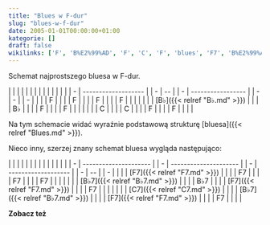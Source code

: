 ```yaml
---
title: "Blues w F-dur"
slug: "blues-w-f-dur"
date: 2005-01-01T00:00:00+01:00
kategorie: []
draft: false
wikilinks: ['F', 'B%E2%99%AD', 'F', 'C', 'F', 'blues', 'F7', 'B%E2%99%AD7', 'F7', 'C7', 'B%E2%99%AD7', 'F7']
---
```

Schemat najprostszego bluesa w F-dur.

|   |                     |  |   |    |  |   |                   |  |   |   |  |   |
| - | ------------------- |  | - | -- |  | - | ----------------- |  | - | - |  | - |
| | | F<!-- link nie odnosił się do niczego -->   |  | | | F  |  | | | F                 |  | | | F |  | | |
| | | [B♭]({{< relref "B♭.md" >}}) |  | | | B♭ |  | | | F<!-- link nie odnosił się do niczego --> |  | | | F |  | | |
| | | C<!-- link nie odnosił się do niczego -->   |  | | | C  |  | | | F<!-- link nie odnosił się do niczego --> |  | | | F |  | | |

Na tym schemacie widać wyraźnie podstawową strukturę
[bluesa]({{< relref "Blues.md" >}}).

Nieco inny, szerzej znany schemat bluesa wygląda następująco:

|   |                       |  |   |                       |  |   |                     |  |   |    |  |   |
| - | --------------------- |  | - | --------------------- |  | - | ------------------- |  | - | -- |  | - |
| | | [F7]({{< relref "F7.md" >}})   |  | | | F7                    |  | | | F7                  |  | | | F7 |  | | |
| | | [B♭7]({{< relref "B♭7.md" >}}) |  | | | B♭7                   |  | | | [F7]({{< relref "F7.md" >}}) |  | | | F7 |  | | |
| | | [C7]({{< relref "C7.md" >}})   |  | | | [B♭7]({{< relref "B♭7.md" >}}) |  | | | [F7]({{< relref "F7.md" >}}) |  | | | F7 |  | | |

**Zobacz też**
